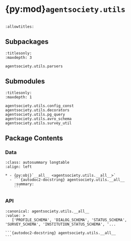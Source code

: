 # {py:mod}`agentsociety.utils`

```{py:module} agentsociety.utils
```

```{autodoc2-docstring} agentsociety.utils
:allowtitles:
```

## Subpackages

```{toctree}
:titlesonly:
:maxdepth: 3

agentsociety.utils.parsers
```

## Submodules

```{toctree}
:titlesonly:
:maxdepth: 1

agentsociety.utils.config_const
agentsociety.utils.decorators
agentsociety.utils.pg_query
agentsociety.utils.avro_schema
agentsociety.utils.survey_util
```

## Package Contents

### Data

````{list-table}
:class: autosummary longtable
:align: left

* - {py:obj}`__all__ <agentsociety.utils.__all__>`
  - ```{autodoc2-docstring} agentsociety.utils.__all__
    :summary:
    ```
````

### API

````{py:data} __all__
:canonical: agentsociety.utils.__all__
:value: >
   ['PROFILE_SCHEMA', 'DIALOG_SCHEMA', 'STATUS_SCHEMA', 'SURVEY_SCHEMA', 'INSTITUTION_STATUS_SCHEMA', '...

```{autodoc2-docstring} agentsociety.utils.__all__
```

````
